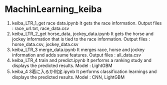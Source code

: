 # MachinLearning_keiba

1. keiba_LTR_1_get race data.ipynb
  It gets the race information.
  Output files : race_url.txt, race_data.csv
2. keiba_LTR_2_get horse_data, jockey_data.ipynb
  It gets the horse and jockey information that is tied to the race information.
  Output files : horse_data.csv, jockey_data.csv
3. keiba_LTR_3 merge_data.ipynb
  It merges race, horse and jockey information and adds sume features.
  Output files : all_data.csv
4. keiba_LTR_4 train and predict.ipynb
  It performs a ranking study and displays the predicted results.
  Model : LightGBM
5. keiba_4 3着に入るか判定.ipynb
  It performs classification learnings and displays the predicted results.
  Model : CNN, LightGBM
